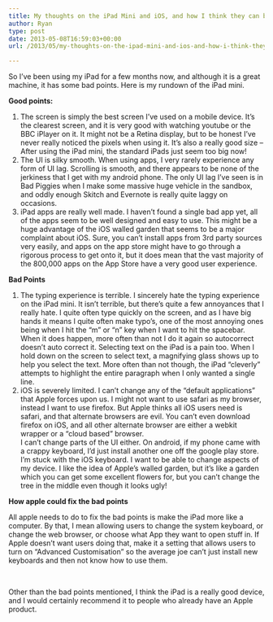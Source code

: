 ```yaml
---
title: My thoughts on the iPad Mini and iOS, and how I think they can be improved.
author: Ryan
type: post
date: 2013-05-08T16:59:03+00:00
url: /2013/05/my-thoughts-on-the-ipad-mini-and-ios-and-how-i-think-they-can-be-improved/

---
```

So I&#8217;ve been using my iPad for a few months now, and although it is a great machine, it has some bad points. Here is my rundown of the iPad mini.

**Good points:**

  1. <span style="line-height: 13px;" data-mce-style="line-height: 13px;">The screen is simply the best screen I&#8217;ve used on a mobile device. It&#8217;s the clearest screen, and it is very good with watching youtube or the BBC iPlayer on it. It might not be a Retina display, but to be honest I&#8217;ve never really noticed the pixels when using it. It&#8217;s also a really good size &#8211; After using the iPad mini, the standard iPads just seem too big now!</span>
  2. The UI is&nbsp;silky&nbsp;smooth. When using apps, I very rarely experience any form of UI lag. Scrolling is smooth, and there appears to be none of the jerkiness that I get with my android phone. The only UI lag I&#8217;ve seen is in Bad Piggies when I make some massive huge vehicle in the sandbox, and oddly enough Skitch and Evernote is really quite laggy on occasions.
  3. iPad apps are really well made. I haven&#8217;t found a single bad app yet, all of the apps seem to be well designed and easy to use. This might be a huge advantage of the iOS walled garden that seems to be a major complaint about iOS. Sure, you can&#8217;t install apps from 3rd party sources very easily, and apps on the app store might have to go through a rigorous process to get onto it, but it does mean that the vast&nbsp;majority&nbsp;of the 800,000 apps on the App Store have a very good user experience.

**Bad Points**

  1. <span style="line-height: 13px;">The typing experience is terrible. I sincerely hate the typing experience on the iPad mini. It isn&#8217;t terrible, but there&#8217;s quite a few annoyances that I really hate. I quite often type quickly on the screen, and as I have big hands it means I quite often make typo&#8217;s, one of the most annoying ones being when I hit the &#8220;m&#8221; or &#8220;n&#8221; key when I want to hit the spacebar. When it does happen, more often than not I do it again so autocorrect doesn&#8217;t&nbsp;auto correct&nbsp;it. Selecting text on the iPad is a pain too. When I hold down on the screen to select text, a magnifying glass shows up to help you select the text. More often than not though, the iPad &#8220;cleverly&#8221; attempts to highlight the entire paragraph when I only wanted a single line.</span>
  2. iOS is severely limited. I can&#8217;t change any of the &#8220;default applications&#8221; that Apple forces upon us. I might not want to use safari as my browser, instead I want to use firefox. But Apple thinks all iOS users need is safari, and that alternate browsers are evil. You can&#8217;t even download firefox on iOS, and all other alternate browser are either a webkit wrapper or a &#8220;cloud based&#8221; browser.  
    I can&#8217;t change parts of the UI either. On android, if my phone came with a crappy keyboard, I&#8217;d just install&nbsp;another&nbsp;one off the google play store. I&#8217;m stuck with the iOS keyboard. I want to be able to change aspects of my device. I like the idea of Apple&#8217;s walled garden, but it&#8217;s like a garden which you can get some excellent flowers for, but you can&#8217;t change the tree in the middle even though it looks ugly!

**How apple could fix the bad points**

All apple needs to do to fix the bad points is make the iPad more like a computer. By that, I mean allowing users to change the system keyboard, or change the web browser, or choose what App they want to open stuff in. If Apple doesn&#8217;t want users doing that, make it a setting that allows users to turn on &#8220;Advanced Customisation&#8221; so the average joe can&#8217;t just install new keyboards and then not know how to use them.

<br data-mce-bogus="1" />

Other than the bad points mentioned, I think the iPad is a really good device, and I would certainly recommend it to people who already have an Apple product.